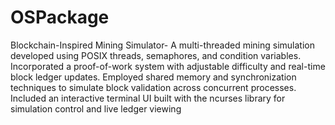 # OSPackage
Blockchain-Inspired Mining Simulator- A multi-threaded mining simulation developed using POSIX threads, semaphores, and condition variables. Incorporated a proof-of-work system with adjustable difficulty and real-time block ledger updates. Employed shared memory and synchronization techniques to simulate block validation across concurrent processes. Included an interactive terminal UI built with the ncurses library for simulation control and live ledger viewing
